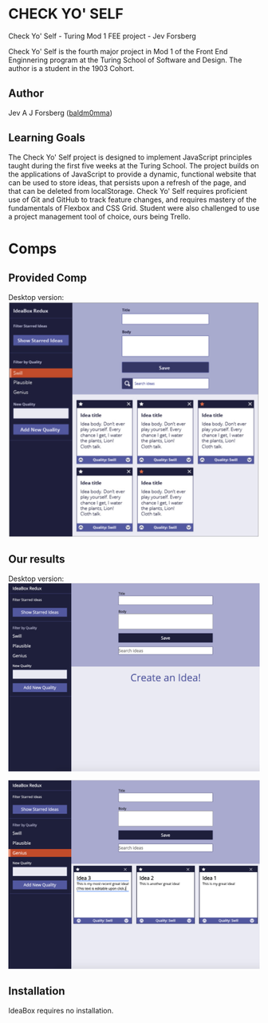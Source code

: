 # CHECK YO' SELF
Check Yo' Self - Turing Mod 1 FEE project - Jev Forsberg

Check Yo' Self is the fourth major project in Mod 1 of the Front End Enginnering program at the Turing School of Software and Design. The author is a student in the 1903 Cohort.

## Author

Jev A J Forsberg ([baldm0mma](https://github.com/baldm0mma]))

## Learning Goals

The Check Yo' Self project is designed to implement JavaScript principles taught during the first five weeks at the Turing School. The project builds on the applications of JavaScript to provide a dynamic, functional website that can be used to store ideas, that persists upon a refresh of the page, and that can be deleted from localStorage. Check Yo' Self  requires proficient use of Git and GitHub to track feature changes, and requires mastery of the fundamentals of Flexbox and CSS Grid.
Student were also challenged to use a project management tool of choice, ours being Trello.


# Comps

## Provided Comp
Desktop version:
![image](https://github.com/baldm0mma/idea_box/blob/master/Screen%20Shot%202019-04-10%20at%206.28.33%20PM.png)


## Our results
Desktop version:
![image](https://github.com/baldm0mma/idea_box/blob/master/Screen%20Shot%202019-04-10%20at%206.15.13%20PM.png)

![image](https://github.com/baldm0mma/idea_box/blob/master/Screen%20Shot%202019-04-10%20at%206.17.21%20PM.png)

## Installation
IdeaBox requires no installation.